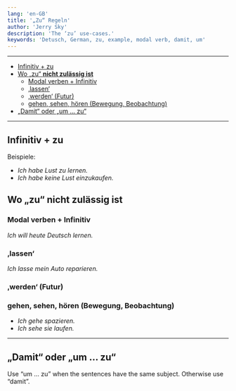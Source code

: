 ```yaml
---
lang: 'en-GB'
title: '„Zu“ Regeln'
author: 'Jerry Sky'
description: 'The ‘zu’ use-cases.'
keywords: 'Detusch, German, zu, example, modal verb, damit, um'
---
```


---

- [Infinitiv + zu](#infinitiv--zu)
- [Wo „zu“ **nicht zulässig ist**](#wo-zu-nicht-zulässig-ist)
    - [Modal verben + Infinitiv](#modal-verben--infinitiv)
    - [‚lassen‘](#lassen)
    - [‚werden‘ (Futur)](#werden-futur)
    - [gehen, sehen, hören (Bewegung, Beobachtung)](#gehen-sehen-hören-bewegung-beobachtung)
- [„Damit“ oder „um … zu“](#damit-oder-um--zu)

---

## Infinitiv + zu

Beispiele:
- *Ich habe Lust zu lernen.*
- *Ich habe keine Lust einzukaufen.*

## Wo „zu“ **nicht zulässig ist**

### Modal verben + Infinitiv

*Ich will heute Deutsch lernen.*

### ‚lassen‘

*Ich lasse mein Auto reparieren.*

### ‚werden‘ (Futur)

### gehen, sehen, hören (Bewegung, Beobachtung)

- *Ich gehe spazieren.*
- *Ich sehe sie laufen.*

---

## „Damit“ oder „um … zu“

Use “um … zu” when the sentences have the same subject. Otherwise use “damit”.
